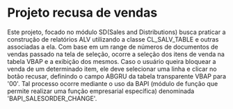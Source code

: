 # Projeto recusa de vendas
Este projeto, focado no módulo SD(Sales and Distributions) busca praticar a construção de relatórios ALV utilizando a classe CL_SALV_TABLE e outras associadas a ela. Com base em um range de números de documentos de vendas passado na tela de seleção,
ocorre a seleção dos itens de venda na tabela VBAP e a exibição dos mesmos. Caso o usuário queira bloquear a venda de um determinado item, ele deve selecionar uma linha e clicar no botão recusar, definindo o campo ABGRU da tabela transparente VBAP para '00'.
Tal processo ocorre mediante o uso da BAPI (módulo de função que permite realizar uma função empresarial específica) denominada 'BAPI_SALESORDER_CHANGE'.
